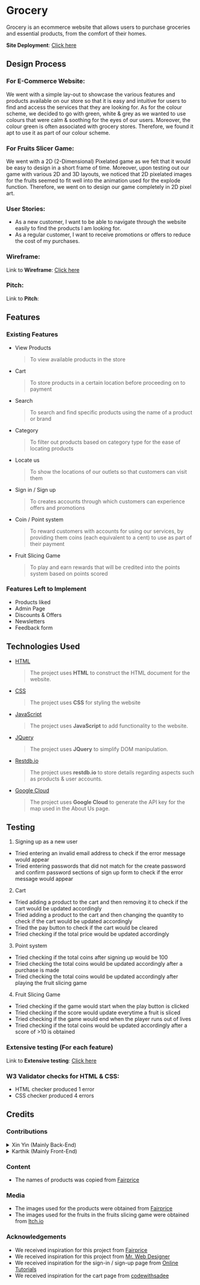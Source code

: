 # Grocery

Grocery is an ecommerce website that allows users to purchase groceries and essential products, from the comfort of their homes.

**Site Deployment**: [Click here](https://wirenotcable.github.io/Asg2/)
 
## Design Process

### For E-Commerce Website:
We went with a simple lay-out to showcase the various features and products available on our store so that it is  easy and intuitive for users to find and access the services that they are looking for. As for the colour scheme, we decided to go with green, white & grey as we wanted to use colours that were calm & soothing for the eyes of our users. Moreover, the colour green is often associated with grocery stores. Therefore, we found it apt to use it as part of our colour scheme.

### For Fruits Slicer Game:
We went with a 2D (2-Dimensional) Pixelated game as we felt that it would be easy to design in a short frame of time. Moreover, upon testing out our game with various 2D and 3D layouts, we noticed that 2D pixelated images for the fruits seemed to fit well into the animation used for the explode function. Therefore, we went on to design our game completely in 2D pixel art.

### User Stories:
- As a new customer, I want to be able to navigate through the website easily to find the products I am looking for.
- As a regular customer, I want to receive promotions or offers to reduce the cost of my purchases.

### Wireframe:
Link to **Wireframe**: [Click here](https://xd.adobe.com/view/fb8966fd-4990-4537-a5d4-e07558fe6d1a-aeda/)

### Pitch: 
Link to **Pitch**:

## Features
 
### Existing Features
- View Products

  > To view available products in the store
- Cart

  > To store products in a certain location before proceeding on to payment
- Search

  > To search and find specific products using the name of a product or brand
- Category

  > To filter out products based on category type for the ease of locating products
- Locate us

  > To show the locations of our outlets so that customers can visit them
- Sign in / Sign up

  > To creates accounts through which customers can experience offers and promotions
- Coin / Point system

  > To reward customers with accounts for using our services, by providing them coins (each equivalent to a cent) to use as part of their payment
- Fruit Slicing Game

  > To play and earn rewards that will be credited into the points system based on points scored

### Features Left to Implement
- Products liked
- Admin Page
- Discounts & Offers
- Newsletters
- Feedback form

## Technologies Used

- [HTML](https://developer.mozilla.org/en-US/docs/Web/HTML)
  > The project uses **HTML** to construct the HTML document for the website.

- [CSS](https://developer.mozilla.org/en-US/docs/Web/CSS)
  > The project uses **CSS** for styling the website

- [JavaScript](https://www.javascript.com/)
  > The project uses **JavaScript** to add functionality to the website.

- [JQuery](https://jquery.com)
  > The project uses **JQuery** to simplify DOM manipulation.

- [Restdb.io](https://restdb.io/)
  > The project uses **restdb.io** to store details regarding aspects such as products & user accounts.

- [Google Cloud](https://cloud.google.com/)
  > The project uses **Google Cloud** to generate the API key for the map used in the About Us page.

## Testing
1. Signing up as a new user
  - Tried entering an invalid email address to check if the error message would appear
  - Tried entering passwords that did not match for the create password and confirm password sections of sign up form to check if the error message would appear

2. Cart
  - Tried adding a product to the cart and then removing it to check if the cart would be updated accordingly
  - Tried adding a product to the cart and then changing the quantity to check if the cart would be updated accordingly
  - Tried the pay button to check if the cart would be cleared
  - Tried checking if the total price would be updated accordingly

3. Point system
  - Tried checking if the total coins after signing up would be 100
  - Tried checking the total coins would be updated accordingly after a purchase is made
  - Tried checking the total coins would be updated accordingly after playing the fruit slicing game

4. Fruit Slicing Game
  - Tried checking if the game would start when the play button is clicked
  - Tried checking if the score would update everytime a fruit is sliced
  - Tried checking if the game would end when the player runs out of lives
  - Tried checking if the total coins would be updated accordingly after a score of >10 is obtained


### Extensive testing (For each feature)
Link to **Extensive testing**: [Click here](https://docs.google.com/spreadsheets/d/1VFQuwRBjnRbE1Mq0GdWLr-V5l51O4tmYuKnOBXyqfCU/edit?usp=sharing)

### W3 Validator checks for HTML & CSS:
- HTML checker produced 1 error
- CSS checker produced 4 errors

## Credits

### Contributions
<details><summary>Xin Yin (Mainly Back-End)</summary>
<p>

- Database for user accounts and products
- JavaScript for everything other than search bar & locate us 
- HTML & CSS for sign-in / sign-up page 
- Assisted Karthik with HTML & CSS

</p>
</details>

<details><summary>Karthik (Mainly Front-End)</summary>
<p>

- HTML & CSS for everything other sign-in / sign-up page 
- JavaScript for search bar & locate us
- README.md
- Assisted Xin Yin with JavaScript and Database

</p>
</details>

### Content
- The names of products was copied from [Fairprice](https://www.fairprice.com.sg/)

### Media
- The images used for the products were obtained from [Fairprice](https://www.fairprice.com.sg/)
- The images used for the fruits in the fruits slicing game were obtained from [Itch.io](https://itch.io/)

### Acknowledgements
- We received inspiration for this project from [Fairprice](https://www.fairprice.com.sg/)
- We received inspiration for this project from [Mr. Web Designer](https://www.youtube.com/@MrWebDesignerAnas)
- We received inspiration for the sign-in / sign-up page from [Online Tutorials](https://www.youtube.com/@OnlineTutorialsYT)
- We received inspiration for the cart page from [codewithsadee](https://www.youtube.com/@codewithsadee)